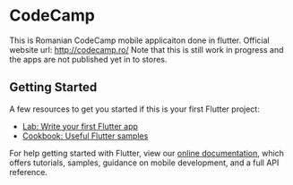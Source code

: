 # CodeCamp

This is Romanian CodeCamp mobile applicaiton done in flutter.
Official website url: http://codecamp.ro/
Note that this is still work in progress and the apps are not published yet in to stores.

## Getting Started

A few resources to get you started if this is your first Flutter project:

- [Lab: Write your first Flutter app](https://flutter.dev/docs/get-started/codelab)
- [Cookbook: Useful Flutter samples](https://flutter.dev/docs/cookbook)

For help getting started with Flutter, view our
[online documentation](https://flutter.dev/docs), which offers tutorials,
samples, guidance on mobile development, and a full API reference.
